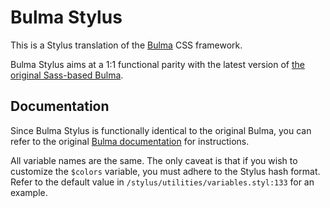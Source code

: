 # Bulma Stylus

This is a Stylus translation of the [Bulma](http://bulma.io) CSS framework.

Bulma Stylus aims at a 1:1 functional parity with the latest version of [the original Sass-based Bulma](https://github.com/jgthms/bulma).


## Documentation

Since Bulma Stylus is functionally identical to the original Bulma, you can refer to the original [Bulma documentation](http://bulma.io/documentation/overview/start/) for instructions.

All variable names are the same. The only caveat is that if you wish to customize the `$colors` variable, you must adhere to the Stylus hash format. Refer to the default value in `/stylus/utilities/variables.styl:133` for an example.
